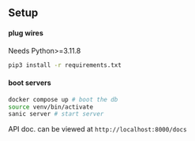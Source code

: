 ## Setup

#### plug wires

Needs Python>=3.11.8

```bash
pip3 install -r requirements.txt
```

#### boot servers

```bash
docker compose up # boot the db
source venv/bin/activate
sanic server # start server
```

API doc. can be viewed at `http://localhost:8000/docs`